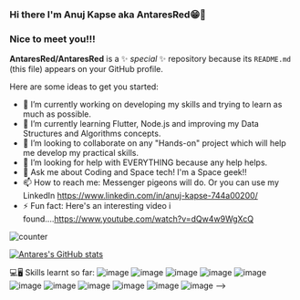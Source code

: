 ### Hi there I'm Anuj Kapse aka AntaresRed😁👋
### Nice to meet you!!!

**AntaresRed/AntaresRed** is a ✨ _special_ ✨ repository because its `README.md` (this file) appears on your GitHub profile.

Here are some ideas to get you started:

- 🔭 I’m currently working on developing my skills and trying to learn as much as possible.
- 🌱 I’m currently learning Flutter, Node.js and improving my Data Structures and Algorithms concepts.
- 👯 I’m looking to collaborate on any "Hands-on" project which will help me develop my practical skills.
- 🤔 I’m looking for help with EVERYTHING because any help helps.
- 💬 Ask me about Coding and Space tech! I'm a Space geek!!
- 📫 How to reach me: Messenger pigeons will do. Or you can use my LinkedIn https://www.linkedin.com/in/anuj-kapse-744a00200/
- ⚡ Fun fact: Here's an interesting video i found....https://www.youtube.com/watch?v=dQw4w9WgXcQ

![counter](https://endtfbbs2wigef.m.pipedream.net)

[![Antares's GitHub stats](https://github-readme-stats.vercel.app/api?username=AntaresRed&count_private=true&show_icons=true&theme=tokyonight)](https://github.com/AntaresRed/github-readme-stats)

💻🖥 Skills learnt so far:
![image]({https://img.shields.io/badge/Python-3776AB?style=for-the-badge&logo=python&logoColor=white})
![image]({https://img.shields.io/badge/HTML5-E34F26?style=for-the-badge&logo=html5&logoColor=white})
![image]({https://img.shields.io/badge/CSS-239120?&style=for-the-badge&logo=css3&logoColor=white})
![image]({https://img.shields.io/badge/C-00599C?style=for-the-badge&logo=c&logoColor=white})
![image]({https://img.shields.io/badge/C%2B%2B-00599C?style=for-the-badge&logo=c%2B%2B&logoColor=white})
![image]({https://img.shields.io/badge/Dart-0175C2?style=for-the-badge&logo=dart&logoColor=white})
![image]({https://img.shields.io/badge/MySQL-00000F?style=for-the-badge&logo=mysql&logoColor=white})
![image]({https://img.shields.io/badge/Flutter-02569B?style=for-the-badge&logo=flutter&logoColor=white})
![image]({https://img.shields.io/badge/firebase-ffca28?style=for-the-badge&logo=firebase&logoColor=black})
![image]({https://img.shields.io/badge/Git-F05032?style=for-the-badge&logo=git&logoColor=white})
![image]({https://img.shields.io/badge/Visual_Studio_Code-0078D4?style=for-the-badge&logo=visual%20studio%20code&logoColor=white})
-->
